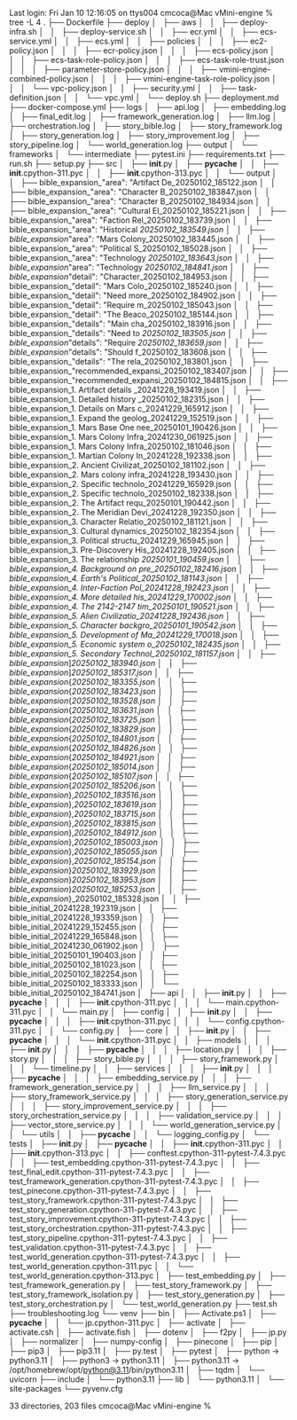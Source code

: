 Last login: Fri Jan 10 12:16:05 on ttys004
cmcoca@Mac vMini-engine % tree -L 4
.
├── Dockerfile
├── deploy
│   ├── aws
│   │   ├── deploy-infra.sh
│   │   ├── deploy-service.sh
│   │   ├── ecr.yml
│   │   ├── ecs-service.yml
│   │   ├── ecs.yml
│   │   ├── policies
│   │   │   ├── ec2-policy.json
│   │   │   ├── ecr-policy.json
│   │   │   ├── ecs-policy.json
│   │   │   ├── ecs-task-role-policy.json
│   │   │   ├── ecs-task-role-trust.json
│   │   │   ├── parameter-store-policy.json
│   │   │   ├── vmini-engine-combined-policy.json
│   │   │   ├── vmini-engine-task-role-policy.json
│   │   │   └── vpc-policy.json
│   │   ├── security.yml
│   │   ├── task-definition.json
│   │   └── vpc.yml
│   └── deploy.sh
├── deployment.md
├── docker-compose.yml
├── logs
│   ├── api.log
│   ├── embedding.log
│   ├── final_edit.log
│   ├── framework_generation.log
│   ├── llm.log
│   ├── orchestration.log
│   ├── story_bible.log
│   ├── story_framework.log
│   ├── story_generation.log
│   ├── story_improvement.log
│   ├── story_pipeline.log
│   └── world_generation.log
├── output
│   └── frameworks
│       └── intermediate
├── pytest.ini
├── requirements.txt
├── run.sh
├── setup.py
├── src
│   ├── __init__.py
│   ├── __pycache__
│   │   ├── __init__.cpython-311.pyc
│   │   ├── __init__.cpython-313.pyc
│   │   └── output
│   │       ├── bible_expansion_"area": "Artifact De_20250102_185122.json
│   │       ├── bible_expansion_"area": "Character B_20250102_183847.json
│   │       ├── bible_expansion_"area": "Character B_20250102_184934.json
│   │       ├── bible_expansion_"area": "Cultural El_20250102_185221.json
│   │       ├── bible_expansion_"area": "Faction Rel_20250102_183739.json
│   │       ├── bible_expansion_"area": "Historical _20250102_183549.json
│   │       ├── bible_expansion_"area": "Mars Colony_20250102_183445.json
│   │       ├── bible_expansion_"area": "Political S_20250102_185028.json
│   │       ├── bible_expansion_"area": "Technology _20250102_183643.json
│   │       ├── bible_expansion_"area": "Technology _20250102_184841.json
│   │       ├── bible_expansion_"detail": "Character_20250102_184953.json
│   │       ├── bible_expansion_"detail": "Mars Colo_20250102_185240.json
│   │       ├── bible_expansion_"detail": "Need more_20250102_184902.json
│   │       ├── bible_expansion_"detail": "Require m_20250102_185043.json
│   │       ├── bible_expansion_"detail": "The Beaco_20250102_185144.json
│   │       ├── bible_expansion_"details": "Main cha_20250102_183916.json
│   │       ├── bible_expansion_"details": "Need to _20250102_183505.json
│   │       ├── bible_expansion_"details": "Require _20250102_183659.json
│   │       ├── bible_expansion_"details": "Should f_20250102_183608.json
│   │       ├── bible_expansion_"details": "The rela_20250102_183801.json
│   │       ├── bible_expansion_"recommended_expansi_20250102_183407.json
│   │       ├── bible_expansion_"recommended_expansi_20250102_184815.json
│   │       ├── bible_expansion_1. Artifact details _20241228_193419.json
│   │       ├── bible_expansion_1. Detailed history _20250102_182315.json
│   │       ├── bible_expansion_1. Details on Mars c_20241229_165912.json
│   │       ├── bible_expansion_1. Expand the geolog_20241229_152519.json
│   │       ├── bible_expansion_1. Mars Base One nee_20250101_190426.json
│   │       ├── bible_expansion_1. Mars Colony Infra_20241230_061925.json
│   │       ├── bible_expansion_1. Mars Colony Infra_20250102_181046.json
│   │       ├── bible_expansion_1. Martian Colony In_20241228_192338.json
│   │       ├── bible_expansion_2. Ancient Civilizat_20250102_181102.json
│   │       ├── bible_expansion_2. Mars colony infra_20241228_193430.json
│   │       ├── bible_expansion_2. Specific technolo_20241229_165929.json
│   │       ├── bible_expansion_2. Specific technolo_20250102_182338.json
│   │       ├── bible_expansion_2. The Artifact requ_20250101_190442.json
│   │       ├── bible_expansion_2. The Meridian Devi_20241228_192350.json
│   │       ├── bible_expansion_3. Character Relatio_20250102_181121.json
│   │       ├── bible_expansion_3. Cultural dynamics_20250102_182354.json
│   │       ├── bible_expansion_3. Political structu_20241229_165945.json
│   │       ├── bible_expansion_3. Pre-Discovery His_20241228_192405.json
│   │       ├── bible_expansion_3. The relationship _20250101_190459.json
│   │       ├── bible_expansion_4. Background on pre_20250102_182416.json
│   │       ├── bible_expansion_4. Earth's Political_20250102_181143.json
│   │       ├── bible_expansion_4. Inter-Faction Pol_20241228_192423.json
│   │       ├── bible_expansion_4. More detailed his_20241229_170002.json
│   │       ├── bible_expansion_4. The 2142-2147 tim_20250101_190521.json
│   │       ├── bible_expansion_5. Alien Civilizatio_20241228_192436.json
│   │       ├── bible_expansion_5. Character backgro_20250101_190542.json
│   │       ├── bible_expansion_5. Development of Ma_20241229_170018.json
│   │       ├── bible_expansion_5. Economic system o_20250102_182435.json
│   │       ├── bible_expansion_5. Secondary Technol_20250102_181157.json
│   │       ├── bible_expansion_]_20250102_183940.json
│   │       ├── bible_expansion_]_20250102_185317.json
│   │       ├── bible_expansion_{_20250102_183355.json
│   │       ├── bible_expansion_{_20250102_183423.json
│   │       ├── bible_expansion_{_20250102_183528.json
│   │       ├── bible_expansion_{_20250102_183631.json
│   │       ├── bible_expansion_{_20250102_183725.json
│   │       ├── bible_expansion_{_20250102_183829.json
│   │       ├── bible_expansion_{_20250102_184801.json
│   │       ├── bible_expansion_{_20250102_184826.json
│   │       ├── bible_expansion_{_20250102_184921.json
│   │       ├── bible_expansion_{_20250102_185014.json
│   │       ├── bible_expansion_{_20250102_185107.json
│   │       ├── bible_expansion_{_20250102_185206.json
│   │       ├── bible_expansion_},_20250102_183516.json
│   │       ├── bible_expansion_},_20250102_183619.json
│   │       ├── bible_expansion_},_20250102_183715.json
│   │       ├── bible_expansion_},_20250102_183815.json
│   │       ├── bible_expansion_},_20250102_184912.json
│   │       ├── bible_expansion_},_20250102_185003.json
│   │       ├── bible_expansion_},_20250102_185055.json
│   │       ├── bible_expansion_},_20250102_185154.json
│   │       ├── bible_expansion_}_20250102_183929.json
│   │       ├── bible_expansion_}_20250102_183953.json
│   │       ├── bible_expansion_}_20250102_185253.json
│   │       ├── bible_expansion_}_20250102_185328.json
│   │       ├── bible_initial_20241228_192319.json
│   │       ├── bible_initial_20241228_193359.json
│   │       ├── bible_initial_20241229_152455.json
│   │       ├── bible_initial_20241229_165848.json
│   │       ├── bible_initial_20241230_061902.json
│   │       ├── bible_initial_20250101_190403.json
│   │       ├── bible_initial_20250102_181023.json
│   │       ├── bible_initial_20250102_182254.json
│   │       ├── bible_initial_20250102_183333.json
│   │       └── bible_initial_20250102_184741.json
│   ├── api
│   │   ├── __init__.py
│   │   ├── __pycache__
│   │   │   ├── __init__.cpython-311.pyc
│   │   │   └── main.cpython-311.pyc
│   │   └── main.py
│   ├── config
│   │   ├── __init__.py
│   │   ├── __pycache__
│   │   │   ├── __init__.cpython-311.pyc
│   │   │   └── config.cpython-311.pyc
│   │   └── config.py
│   ├── core
│   │   ├── __init__.py
│   │   ├── __pycache__
│   │   │   └── __init__.cpython-311.pyc
│   │   ├── models
│   │   │   ├── __init__.py
│   │   │   ├── __pycache__
│   │   │   ├── location.py
│   │   │   ├── story.py
│   │   │   ├── story_bible.py
│   │   │   ├── story_framework.py
│   │   │   └── timeline.py
│   │   ├── services
│   │   │   ├── __init__.py
│   │   │   ├── __pycache__
│   │   │   ├── embedding_service.py
│   │   │   ├── framework_generation_service.py
│   │   │   ├── llm_service.py
│   │   │   ├── story_framework_service.py
│   │   │   ├── story_generation_service.py
│   │   │   ├── story_improvement_service.py
│   │   │   ├── story_orchestration_service.py
│   │   │   ├── validation_service.py
│   │   │   ├── vector_store_service.py
│   │   │   └── world_generation_service.py
│   │   └── utils
│   │       ├── __pycache__
│   │       └── logging_config.py
│   └── tests
│       ├── __init__.py
│       ├── __pycache__
│       │   ├── __init__.cpython-311.pyc
│       │   ├── __init__.cpython-313.pyc
│       │   ├── conftest.cpython-311-pytest-7.4.3.pyc
│       │   ├── test_embedding.cpython-311-pytest-7.4.3.pyc
│       │   ├── test_final_edit.cpython-311-pytest-7.4.3.pyc
│       │   ├── test_framework_generation.cpython-311-pytest-7.4.3.pyc
│       │   ├── test_pinecone.cpython-311-pytest-7.4.3.pyc
│       │   ├── test_story_framework.cpython-311-pytest-7.4.3.pyc
│       │   ├── test_story_generation.cpython-311-pytest-7.4.3.pyc
│       │   ├── test_story_improvement.cpython-311-pytest-7.4.3.pyc
│       │   ├── test_story_orchestration.cpython-311-pytest-7.4.3.pyc
│       │   ├── test_story_pipeline.cpython-311-pytest-7.4.3.pyc
│       │   ├── test_validation.cpython-311-pytest-7.4.3.pyc
│       │   ├── test_world_generation.cpython-311-pytest-7.4.3.pyc
│       │   ├── test_world_generation.cpython-311.pyc
│       │   └── test_world_generation.cpython-313.pyc
│       ├── test_embedding.py
│       ├── test_framework_generation.py
│       ├── test_story_framework.py
│       ├── test_story_framework_isolation.py
│       ├── test_story_generation.py
│       ├── test_story_orchestration.py
│       └── test_world_generation.py
├── test.sh
├── troubleshooting.log
└── venv
    ├── bin
    │   ├── Activate.ps1
    │   ├── __pycache__
    │   │   └── jp.cpython-311.pyc
    │   ├── activate
    │   ├── activate.csh
    │   ├── activate.fish
    │   ├── dotenv
    │   ├── f2py
    │   ├── jp.py
    │   ├── normalizer
    │   ├── numpy-config
    │   ├── pinecone
    │   ├── pip
    │   ├── pip3
    │   ├── pip3.11
    │   ├── py.test
    │   ├── pytest
    │   ├── python -> python3.11
    │   ├── python3 -> python3.11
    │   ├── python3.11 -> /opt/homebrew/opt/python@3.11/bin/python3.11
    │   ├── tqdm
    │   └── uvicorn
    ├── include
    │   └── python3.11
    ├── lib
    │   └── python3.11
    │       └── site-packages
    └── pyvenv.cfg

33 directories, 203 files
cmcoca@Mac vMini-engine % 
